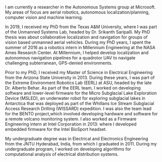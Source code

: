 I am currently a researcher in the Autonomous Systems group at Microsoft. My areas of focus are aerial robotics, autonomous localization/planning, computer vision and machine learning.

In 2019, I received my PhD from the Texas A&M University, where I was part of the Unmanned Systems Lab, headed by Dr. Srikanth Saripalli. My PhD thesis was about collaborative localization and navigation for groups of vision based unmanned aerial vehicles. During my PhD years, I spent the summer of 2016 as a robotics intern in Millennium Engineering at the NASA Ames Research Center. At Millennium, I helped develop localization and autonomous navigation pipelines for a quadrotor UAV to navigate challenging subterranean, GPS-denied environments.

Prior to my PhD, I received my Master of Science in Electrical Engineering from the Arizona State University in 2013. During these years, I was part of the Extreme Environment Robotics Lab (EERL) at ASU, headed by the late Dr. Alberto Behar. As part of the EERL team, I worked on developing software and lower-level firmware for the Micro Subglacial Lake Exploration Device (MSLED), an underwater robot for exploring subglacial lakes in Antarctica that was deployed as part of the Whillans Ice Stream Subglacial Access Research Drilling (WISSARD) expedition. I was also the team lead for the BENTO project,which involved developing hardware and software for a remote volcano monitoring system. I also worked as a Firmware Engineering intern at Intel Corporation in 2013: where I developed embedded firmware for the Intel BioSport headset.

My undergraduate degree was in Electrical and Electronics Engineering from the JNTU Hyderabad, India, from which I graduated in 2011. During my undergraduate program, I worked on developing algorithms for computational analysis of electrical distribution systems.  